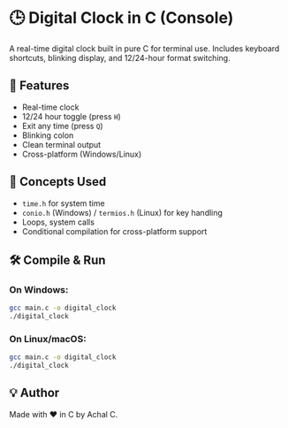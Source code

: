 # 🕒 Digital Clock in C (Console)

A real-time digital clock built in pure C for terminal use. Includes keyboard shortcuts, blinking display, and 12/24-hour format switching.

## 🚀 Features
- Real-time clock
- 12/24 hour toggle (press `H`)
- Exit any time (press `Q`)
- Blinking colon
- Clean terminal output
- Cross-platform (Windows/Linux)

## 🧠 Concepts Used
- `time.h` for system time
- `conio.h` (Windows) / `termios.h` (Linux) for key handling
- Loops, system calls
- Conditional compilation for cross-platform support

## 🛠️ Compile & Run

### On Windows:
```bash
gcc main.c -o digital_clock
./digital_clock
```
### On Linux/macOS:
```bash
gcc main.c -o digital_clock
./digital_clock
```

## 💡 Author
Made with ❤️ in C by Achal C.
